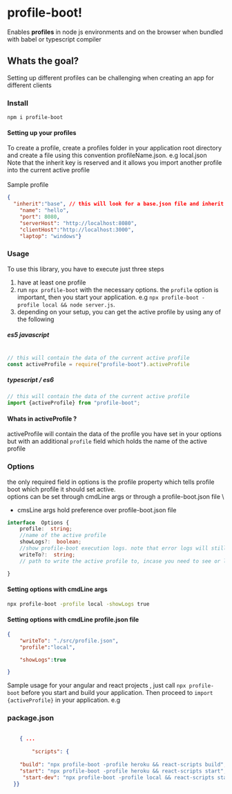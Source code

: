 # profile-boot!

Enables **profiles** in node js environments and on the browser when bundled with babel or typescript compiler

## Whats the goal?

Setting up different profiles can be challenging when creating an app for different clients

### Install

```
npm i profile-boot
```
#### Setting up your profiles
To create a profile, create a profiles folder in your application root directory and create a file using this convention profileName.json. e.g local.json \
Note that the inherit key is reserved and it allows you import another profile into the current active profile \
\
Sample profile

```json
{
  "inherit":"base", // this will look for a base.json file and inherit its profile
    "name": "hello",
    "port": 8080,
    "serverHost": "http://localhost:8080",
    "clientHost":"http://localhost:3000",
    "laptop": "windows"}

```
### Usage
To use this library, you have to execute just three steps 
1. have at least one profile 
2. run `npx profile-boot` with the necessary options. the `profile` option is important, then you start your application. e.g `npx profile-boot -profile local && node server.js`. 
6. depending on your setup, you can get the active profile by using any of the following



##### es5 javascript
```javascript

// this will contain the data of the current active profile
const activeProfile = require("profile-boot").activeProfile

```
##### typescript / es6
```javascript
// this will contain the data of the current active profile
import {activeProfile} from "profile-boot";
```

#### Whats in activeProfile ?
activeProfile will contain the data of the profile you have set in your options but with an additional `profile` field which holds the name of the active profile


### Options
the only required field in options is the profile property which tells profile boot which profile it should set active. \
options can be set through cmdLine args or through a profile-boot.json file \
- cmsLine args hold preference over profile-boot.json file
```typescript
interface  Options {
	profile:  string;
	//name of the active profile
	showLogs?:  boolean;
	//show profile-boot execution logs. note that error logs will still show even when this field is false
	writeTo?:  string;
	// path to write the active profile to, incase you need to see or log it

}

```
#### Setting options with cmdLine args
```bash
npx profile-boot -profile local -showLogs true 

```
#### Setting options with cmdLine profile.json file
```json
{
    "writeTo": "./src/profile.json",
    "profile":"local",

    "showLogs":true

}

```

Sample usage for your angular and react projects , just call `npx profile-boot` before you start and build your application. Then proceed to `import {activeProfile}` in your application. e.g

### package.json
```json
   
    { ...
		
		"scripts": {
    
    "build": "npx profile-boot -profile heroku && react-scripts build",
	"start": "npx profile-boot -profile heroku && react-scripts start",
	 "start-dev": "npx profile-boot -profile local && react-scripts start"
  }}
```